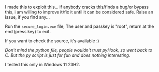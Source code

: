 I made this to exploit this... if anybody cracks this/finds a bug/or bypass this, i am willing to improve it/fix it until it can be considered safe. Raise an issue, if you find any...

Run the `secure_login.exe` file,
The user and passkey is "root", return at the end (press <enter> key) to exit.

If you want to check the source, it's available :)

*Don't mind the python file, people wouldn't trust pyHook, so went back to C. But the py script is just for fun and does nothing interesting.*

I tested this only in Windows 11 23H2.
